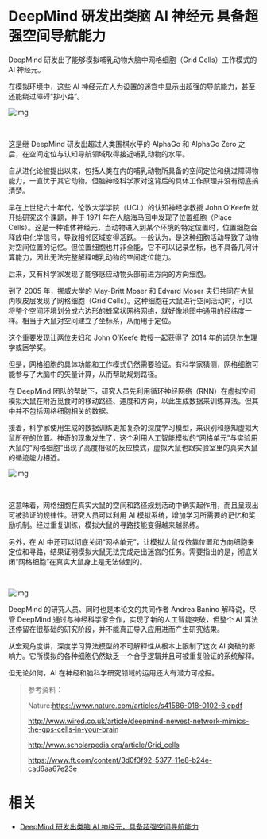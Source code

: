 
# DeepMind 研发出类脑 AI 神经元 具备超强空间导航能力


DeepMind 研发出了能够模拟哺乳动物大脑中网格细胞（Grid Cells）工作模式的 AI 神经元。



在模拟环境中，这些 AI 神经元在人为设置的迷宫中显示出超强的导航能力，甚至还能绕过障碍“抄小路”。



![img](https://mmbiz.qpic.cn/mmbiz_png/BnSNEaficFAa8sSj43TgJ4o4c0YbjmmCR7yibiarlZYhWR89ibBk7zMJXHAuJZHfjyQ2NMysRd4BO8vrucvssJ32QA/640?wx_fmt=png&tp=webp&wxfrom=5&wx_lazy=1&wx_co=1)

﻿

这是继 DeepMind 研发出超过人类围棋水平的 AlphaGo 和 AlphaGo Zero 之后，在空间定位与认知导航领域取得接近哺乳动物的水平。



自从进化论被提出以来，包括人类在内的哺乳动物所具备的空间定位和绕过障碍物能力，一直优于其它动物。但脑神经科学家对这背后的具体工作原理并没有彻底搞清楚。



早在上世纪六十年代，伦敦大学学院（UCL）的认知神经学教授 John O’Keefe 就开始研究这个课题，并于 1971 年在人脑海马回中发现了位置细胞（Place Cells）。这是一种锥体神经元，当动物进入到某个环境的特定位置时，位置细胞会释放电化学信号，导致相邻区域变得活跃。一般认为，是这种细胞活动导致了动物对空间位置的记忆。但位置细胞也并非全能，它不可以记录坐标，也不具备几何计算能力，因此无法完整解释哺乳动物的空间定位能力。



后来，又有科学家发现了能够感应动物头部前进方向的方向细胞。



到了 2005 年，挪威大学的 May-Britt Moser 和 Edvard Moser 夫妇共同在大鼠内嗅皮层发现了网格细胞（Grid Cells）。这种细胞在大鼠进行空间活动时，可以将整个空间环境划分成六边形的蜂窝状网格网络，就好像地图中通用的经纬度一样。相当于大鼠对空间建立了坐标系，从而用于定位。



这个重要发现让两位夫妇和 John O’Keefe 教授一起获得了 2014 年的诺贝尔生理学或医学奖。



但是，网格细胞的具体功能和工作模式仍然需要验证。有科学家猜测，网格细胞可能参与了大脑中的矢量计算，从而帮助规划路径。



在 DeepMind 团队的帮助下，研究人员先利用循环神经网络（RNN）在虚拟空间模拟大鼠在附近觅食时的移动路径、速度和方向，以此生成数据来训练算法。但其中并不包括网格细胞相关的数据。



接着，科学家使用生成的数据训练更加复杂的深度学习模型，来识别和感知虚拟大鼠所在的位置。神奇的现象发生了，这个利用人工智能模拟的“网格单元”与实验用大鼠的“网格细胞”出现了高度相似的反应模式，虚拟大鼠也跟实验室里的真实大鼠的循迹能力相近。



![img](https://mmbiz.qpic.cn/mmbiz_png/BnSNEaficFAa8sSj43TgJ4o4c0YbjmmCRIUPnx6Ixry6MFr1TCLcBaWmkKwKqDM8ib4uHMalJB5Iwo7gb2X0VftA/640?wx_fmt=png&tp=webp&wxfrom=5&wx_lazy=1&wx_co=1)

﻿

这意味着，网格细胞在真实大鼠的空间和路径规划活动中确实起作用，而且呈现出可被验证的规律性。研究人员可以利用 AI 模拟系统，增加学习所需要的记忆和奖励机制。经过重复训练，模拟大鼠的寻路技能变得越来越熟练。



另外，在 AI 中还可以彻底关闭“网格单元”，让模拟大鼠仅依靠位置和方向细胞来定位和寻路，结果证明模拟大鼠无法完成走出迷宫的任务。需要指出的是，彻底关闭“网格细胞”在真实大鼠身上是无法做到的。

﻿﻿

![img](https://mmbiz.qpic.cn/mmbiz_png/BnSNEaficFAa8sSj43TgJ4o4c0YbjmmCRyofrFLq67iciceypMkgGBicOXj3YHDPgV31JYjOQg1F2SSnNTlaDQN0qg/640?wx_fmt=png&tp=webp&wxfrom=5&wx_lazy=1&wx_co=1)



DeepMind 的研究人员、同时也是本论文的共同作者 Andrea Banino 解释说，尽管 DeepMind 通过与神经科学家合作，实现了新的人工智能突破，但整个 AI 算法还停留在很基础的研究阶段，并不能真正导入应用进而产生研究结果。



从宏观角度讲，深度学习算法模型的不可解释性从根本上限制了这次 AI 突破的影响力。它所模拟的各种细胞仍然缺乏一个合乎逻辑并且可被重复验证的系统解释。



但无论如何，AI 在神经和脑科学研究领域的运用还大有潜力可挖掘。



> 参考资料：
>
> Nature:https://www.nature.com/articles/s41586-018-0102-6.epdf
>
> http://www.wired.co.uk/article/deepmind-newest-network-mimics-the-gps-cells-in-your-brain
>
> http://www.scholarpedia.org/article/Grid_cells
>
> https://www.ft.com/content/3d0f3f92-5377-11e8-b24e-cad6aa67e23e


# 相关

- [DeepMind 研发出类脑 AI 神经元，具备超强空间导航能力](https://mp.weixin.qq.com/s?__biz=MzI0ODcxODk5OA==&mid=2247494932&idx=3&sn=f9bf9b6ffc90c3e435c6d80791c5191c&chksm=e99edeeddee957fbb6239d7a40e4d649db266c5b78ce810225d57082a39ac565e2bc560935a8&mpshare=1&scene=1&srcid=0510Mdug4n8PtxxFPpWvP2my#rd)
